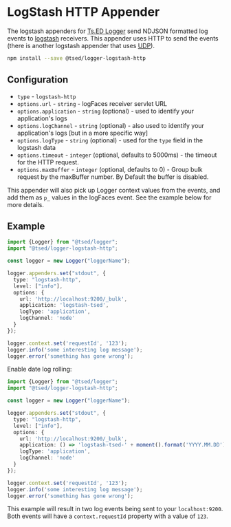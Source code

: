 # LogStash HTTP Appender

The logstash appenders for [Ts.ED Logger](https://logger.tsed.io) send NDJSON formatted log events to [logstash](https://www.elastic.co/products/logstash) receivers.
This appender uses HTTP to send the events (there is another logstash appender that uses [UDP](/appenders/logstash-udp.md)).

```bash
npm install --save @tsed/logger-logstash-http
```

## Configuration

* `type` - `logstash-http`
* `options.url` - `string` - logFaces receiver servlet URL
* `options.application` - `string` (optional) - used to identify your application's logs
* `options.logChannel` - `string` (optional) - also used to identify your application's logs [but in a more specific way]
* `options.logType` - `string` (optional) - used for the `type` field in the logstash data
* `options.timeout` - `integer` (optional, defaults to 5000ms) - the timeout for the HTTP request.
* `options.maxBuffer` - `integer` (optional, defaults to 0) - Group bulk request by the maxBuffer number. By Default the buffer is disabled.

This appender will also pick up Logger context values from the events, and add them as `p_` values in the logFaces event. See the example below for more details.

## Example

```typescript
import {Logger} from "@tsed/logger";
import "@tsed/logger-logstash-http";

const logger = new Logger("loggerName");

logger.appenders.set("stdout", {
  type: "logstash-http", 
  level: ["info"],
  options: {
    url: 'http://localhost:9200/_bulk', 
    application: 'logstash-tsed', 
    logType: 'application', 
    logChannel: 'node'
  }
});

logger.context.set('requestId', '123');
logger.info('some interesting log message');
logger.error('something has gone wrong');
```

Enable date log rolling:

```typescript
import {Logger} from "@tsed/logger";
import "@tsed/logger-logstash-http";

const logger = new Logger("loggerName");

logger.appenders.set("stdout", {
  type: "logstash-http", 
  level: ["info"],
  options: {
    url: 'http://localhost:9200/_bulk', 
    application: () => 'logstash-tsed-' + moment().format('YYYY.MM.DD'), 
    logType: 'application', 
    logChannel: 'node'
  }
});

logger.context.set('requestId', '123');
logger.info('some interesting log message');
logger.error('something has gone wrong');
```

This example will result in two log events being sent to your `localhost:9200`.
Both events will have a `context.requestId` property with a value of `123`.
